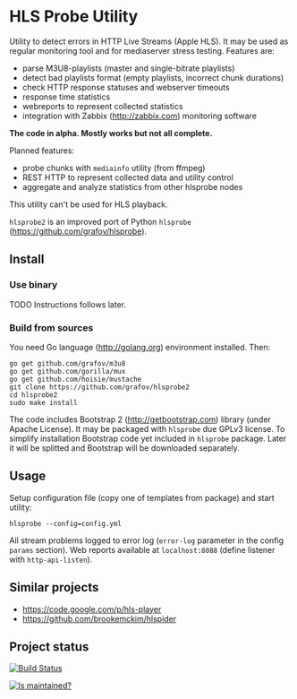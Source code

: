 HLS Probe Utility
=================

Utility to detect errors in HTTP Live Streams (Apple HLS).
It may be used as regular monitoring tool and for mediaserver stress testing.
Features are:

 * parse M3U8-playlists (master and single-bitrate playlists)
 * detect bad playlists format (empty playlists, incorrect chunk durations)
 * check HTTP response statuses and webserver timeouts
 * response time statistics
 * webreports to represent collected statistics
 * integration with Zabbix (http://zabbix.com) monitoring software

**The code in alpha. Mostly works but not all complete.**

Planned features:

 * probe chunks with `mediainfo` utility (from ffmpeg)
 * REST HTTP to represent collected data and utility control
 * aggregate and analyze statistics from other hlsprobe nodes

This utility can't be used for HLS playback.

`hlsprobe2` is an improved port of Python `hlsprobe` (https://github.com/grafov/hlsprobe).

Install
-------

### Use binary

TODO Instructions follows later.

### Build from sources

You need Go language (http://golang.org) environment installed.
Then:

	go get github.com/grafov/m3u8
	go get github.com/gorilla/mux
	go get github.com/hoisie/mustache
	git clone https://github.com/grafov/hlsprobe2
	cd hlsprobe2
	sudo make install

The code includes Bootstrap 2 (http://getbootstrap.com) library (under Apache License).
It may be packaged with `hlsprobe` due GPLv3 license.
To simplify installation Bootstrap code yet included in `hlsprobe` package.
Later it will be splitted and Bootstrap will be downloaded separately.

Usage
-----

Setup configuration file (copy one of templates from package) and start utility:

    hlsprobe --config=config.yml

All stream problems logged to error log (`error-log` parameter in the config `params` section).
Web reports available at `localhost:8088` (define listener with `http-api-listen`).

Similar projects
----------------

 * https://code.google.com/p/hls-player
 * https://github.com/brookemckim/hlspider

Project status
--------------

[![Build Status](https://travis-ci.org/grafov/hlsprobe2.png?branch=master)](https://travis-ci.org/grafov/hlsprobe2)

[![Is maintained?](http://stillmaintained.com/grafov/hlsprobe2.png)](http://stillmaintained.com/grafov/hlsprobe2)
